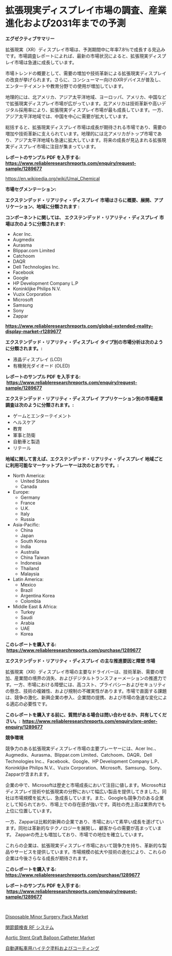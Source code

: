 <p><h1>拡張現実ディスプレイ市場の調査、産業進化および2031年までの予測</h1></p><p><strong>エグゼクティブサマリー</strong></p>
<p><p>拡張現実（XR）ディスプレイ市場は、予測期間中に年率7.8％で成長する見込みです。市場調査レポートによれば、最新の市場状況によると、拡張現実ディスプレイ市場は急速に成長しています。 </p><p>市場トレンドの概要として、需要の増加や技術革新による拡張現実ディスプレイの改良が挙げられます。さらに、コンシューマー向けのXRデバイスが普及し、エンターテイメントや教育分野での使用が増加しています。</p><p>地理的には、北アメリカ、アジア太平洋地域、ヨーロッパ、アメリカ、中国などで拡張現実ディスプレイ市場が広がっています。北アメリカは技術革新や高いデジタル採用率により、拡張現実ディスプレイ市場が最も成長しています。一方、アジア太平洋地域では、中国を中心に需要が拡大しています。</p><p>総括すると、拡張現実ディスプレイ市場は成長が期待される市場であり、需要の増加や技術革新に支えられています。地理的には北アメリカがトップ市場であり、アジア太平洋地域も急速に拡大しています。将来の成長が見込まれる拡張現実ディスプレイ市場に注目が集まっています。</p></p>
<p><strong>レポートのサンプル PDF を入手する: <a href="https://www.reliableresearchreports.com/enquiry/request-sample/1289677">https://www.reliableresearchreports.com/enquiry/request-sample/1289677</a></strong></p>
<p><a href="https://en.wikipedia.org/wiki/Umai_Chemical">https://en.wikipedia.org/wiki/Umai_Chemical</a></p>
<p><strong>市場セグメンテーション:</strong></p>
<p><strong> エクステンデッド・リアリティ・ディスプレイ 市場はさらに概要、展開、アプリケーション、地域に分類されます :</strong></p>
<p><strong>コンポーネントに関しては、 エクステンデッド・リアリティ・ディスプレイ 市場は次のように分類されます: &nbsp;</strong></p>
<p><ul><li>Acer Inc.</li><li>Augmedix</li><li>Aurasma</li><li>Blippar.com Limited</li><li>Catchoom</li><li>DAQR</li><li>Dell Technologies Inc.</li><li>Facebook</li><li>Google</li><li>HP Development Company L.P</li><li>Koninklijke Philips N.V.</li><li>Vuzix Corporation</li><li>Microsoft</li><li>Samsung</li><li>Sony</li><li>Zappar</li></ul></p>
<p><strong><a href="https://www.reliableresearchreports.com/global-extended-reality-display-market-r1289677">https://www.reliableresearchreports.com/global-extended-reality-display-market-r1289677</a></strong></p>
<p><strong> エクステンデッド・リアリティ・ディスプレイ タイプ別の市場分析は次のように分類されます。:</strong></p>
<p><ul><li>液晶ディスプレイ (LCD)</li><li>有機発光ダイオード (OLED)</li></ul></p>
<p><strong>レポートのサンプル PDF を入手する: &nbsp;<a href="https://www.reliableresearchreports.com/enquiry/request-sample/1289677">https://www.reliableresearchreports.com/enquiry/request-sample/1289677</a></strong></p>
<p><strong> エクステンデッド・リアリティ・ディスプレイ アプリケーション別の市場産業調査は次のように分類されます。:</strong></p>
<p><ul><li>ゲームとエンターテイメント</li><li>ヘルスケア</li><li>教育</li><li>軍事と防衛</li><li>自動車と製造</li><li>リテール</li></ul></p>
<p><strong>地域に関して言えば、エクステンデッド・リアリティ・ディスプレイ 地域ごとに利用可能なマーケットプレーヤーは次のとおりです。:</strong></p>
<p><ul>
    <li>
        North America:
        <ul>
            <li>United States</li>
            <li>Canada</li>
        </ul>
    </li>
    <li>
        Europe:
        <ul>
            <li>Germany</li>
            <li>France</li>
            <li>U.K.</li>
            <li>Italy</li>
            <li>Russia</li>
        </ul>
    </li>
    <li>
        Asia-Pacific:
        <ul>
            <li>China</li>
            <li>Japan</li>
            <li>South Korea</li>
            <li>India</li>
            <li>Australia</li>
            <li>China Taiwan</li>
            <li>Indonesia</li>
            <li>Thailand</li>
            <li>Malaysia</li>
        </ul>
    </li>
    <li>
        Latin America:
        <ul>
            <li>Mexico</li>
            <li>Brazil</li>
            <li>Argentina Korea</li>
            <li>Colombia</li>
        </ul>
    </li>
    <li>
        Middle East & Africa:
        <ul>
            <li>Turkey</li>
            <li>Saudi</li>
            <li>Arabia</li>
            <li>UAE</li>
            <li>Korea</li>
        </ul>
    </li>
    </ul></p>
<p><strong>このレポートを購入する: &nbsp;<a href="https://www.reliableresearchreports.com/purchase/1289677">https://www.reliableresearchreports.com/purchase/1289677</a></strong></p>
<p><strong>エクステンデッド・リアリティ・ディスプレイ の主な推進要因と障壁 市場</strong></p>
<p><p>拡張現実（XR）ディスプレイ市場の主要なドライバーは、技術革新、需要の増加、産業間の境界の消失、およびデジタルトランスフォーメーションの推進力です。一方、市場における障壁には、高コスト、プライバシーおよびセキュリティの懸念、技術の複雑性、および規制の不確実性があります。市場で直面する課題は、競争の激化、新興企業の参入、企業間の提携、および市場の急速な変化による適応の必要性です。</p></p>
<p><strong>このレポートを購入する前に、質問がある場合は問い合わせるか、共有してください。:&nbsp; <a href="https://www.reliableresearchreports.com/enquiry/pre-order-enquiry/1289677">https://www.reliableresearchreports.com/enquiry/pre-order-enquiry/1289677</a></strong></p>
<p><strong>競争環境</strong></p>
<p><p>競争力のある拡張現実ディスプレイ市場の主要プレーヤーには、Acer Inc.、Augmedix、Aurasma、Blippar.com Limited、Catchoom、DAQR、Dell Technologies Inc.、Facebook、Google、HP Development Company L.P、Koninklijke Philips N.V.、Vuzix Corporation、Microsoft、Samsung、Sony、Zapparが含まれます。</p><p>企業の中で、Microsoftは歴史と市場成長において注目に値します。Microsoftはディスプレイ技術や拡張現実の分野において幅広い製品を提供してきました。同社は市場規模を拡大し、急成長しています。また、Googleも競争力のある企業として知られており、市場上での存在感が強いです。両社の売上高は業界内でも上位に位置しています。</p><p>一方、Zapparは比較的新興の企業であり、市場において素早い成長を遂げています。同社は革新的なテクノロジーを展開し、顧客からの需要が高まっています。 Zapparの売上も増加しており、市場での地位を確立しています。</p><p>これらの企業は、拡張現実ディスプレイ市場において競争力を持ち、革新的な製品やサービスを提供しています。市場規模の拡大や技術の進化により、これらの企業は今後さらなる成長が期待されます。</p></p>
<p><strong>このレポートを購入する: &nbsp; <a href="https://www.reliableresearchreports.com/purchase/1289677">https://www.reliableresearchreports.com/purchase/1289677</a></strong></p>
<p><strong>レポートのサンプル PDF を入手する: &nbsp;<a href="https://www.reliableresearchreports.com/enquiry/request-sample/1289677">https://www.reliableresearchreports.com/enquiry/request-sample/1289677</a></strong><strong></strong></p>
<p>&nbsp;</p>
<p><p><a href="https://github.com/haleemasakdiya1/Market-Research-Report-List-1/blob/main/disposable-minor-surgery-pack-market.md">Disposable Minor Surgery Pack Market</a></p><p><a href="https://github.com/bevdtkn4419963/Market-Research-Report-List-3/blob/main/1308229175824.md">関節鏡検査 RF システム</a></p><p><a href="https://github.com/yazulaeha/Market-Research-Report-List-1/blob/main/aortic-stent-graft-balloon-catheter-market.md">Aortic Stent Graft Balloon Catheter Market</a></p><p><a href="https://github.com/MosesSpinka1914/Market-Research-Report-List-2/blob/main/3001842175825.md">自動運転車用ハイテク塗料およびコーティング</a></p></p>